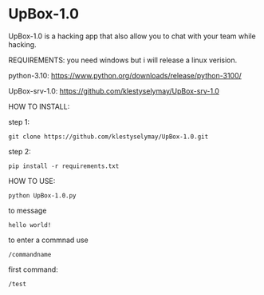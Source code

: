 # UpBox-1.0
UpBox-1.0 is a hacking app that also allow you to chat with your team while hacking.

REQUIREMENTS:
you need windows but i will release a linux verision.

python-3.10: https://www.python.org/downloads/release/python-3100/

UpBox-srv-1.0: https://github.com/klestyselymay/UpBox-srv-1.0



HOW TO INSTALL:

step 1: 
```
git clone https://github.com/klestyselymay/UpBox-1.0.git
```
step 2:
```
pip install -r requirements.txt
```

HOW TO USE:
```
python UpBox-1.0.py
```

to message 
```
hello world!
```

to enter a commnad use
```
/commandname
```

first command:
```
/test
```
